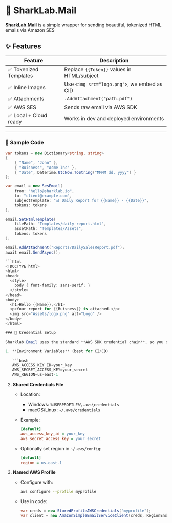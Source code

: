 # 🦈 SharkLab.Mail

**SharkLab.Mail** is a simple wrapper for sending beautiful, tokenized HTML emails via Amazon SES

## ✨ Features

| Feature             | Description                                   |
|---------------------|-----------------------------------------------|
| ✅ Tokenized Templates | Replace `{{Token}}` values in HTML/subject    |
| ✅ Inline Images      | Use `<img src="logo.png">`, we embed as CID  |
| ✅ Attachments        | `.AddAttachment("path.pdf")`                 |
| ✅ AWS SES            | Sends raw email via AWS SDK                  |
| ✅ Local + Cloud ready| Works in dev and deployed environments       |

---

### 🧪 Sample Code

```csharp
var tokens = new Dictionary<string, string>
{
    { "Name", "John" },
    { "Buisness", "Acme Inc" },
    { "Date", DateTime.UtcNow.ToString("MMMM dd, yyyy") }
};

var email = new SesEmail(
    from: "hello@sharklab.io",
    to: "client@example.com",
    subjectTemplate: "📊 Daily Report for {{Name}} - {{Date}}",
    tokens: tokens
);

email.SetHtmlTemplate(
    filePath: "Templates/daily-report.html",
    assetPath: "Templates/Assets",
    tokens: tokens
);

email.AddAttachment("Reports/DailySalesReport.pdf");
await email.SendAsync();

```html
<!DOCTYPE html>
<html>
<head>
  <style>
    body { font-family: sans-serif; }
  </style>
</head>
<body>
  <h1>Hello {{Name}},</h1>
  <p>Your report for {{Buisness}} is attached.</p>
  <img src="Assets/logo.png" alt="Logo" />
</body>
</html>

### 🔐 Credential Setup

Sharklab.Email uses the standard **AWS SDK credential chain**, so you don’t need to hardcode secrets. The SDK will automatically use credentials from the first source it finds, in this order:

1. **Environment Variables** (best for CI/CD)

   ```bash
   AWS_ACCESS_KEY_ID=your_key
   AWS_SECRET_ACCESS_KEY=your_secret
   AWS_REGION=us-east-1
   ```

2. **Shared Credentials File**

   - Location:
     - Windows: `%USERPROFILE%\.aws\credentials`
     - macOS/Linux: `~/.aws/credentials`

   - Example:
     ```ini
     [default]
     aws_access_key_id = your_key
     aws_secret_access_key = your_secret
     ```

   - Optionally set region in `~/.aws/config`:
     ```ini
     [default]
     region = us-east-1
     ```

3. **Named AWS Profile**

   - Configure with:
     ```bash
     aws configure --profile myprofile
     ```

   - Use in code:
     ```csharp
     var creds = new StoredProfileAWSCredentials("myprofile");
     var client = new AmazonSimpleEmailServiceClient(creds, RegionEndpoint.USEast1);
     ```
